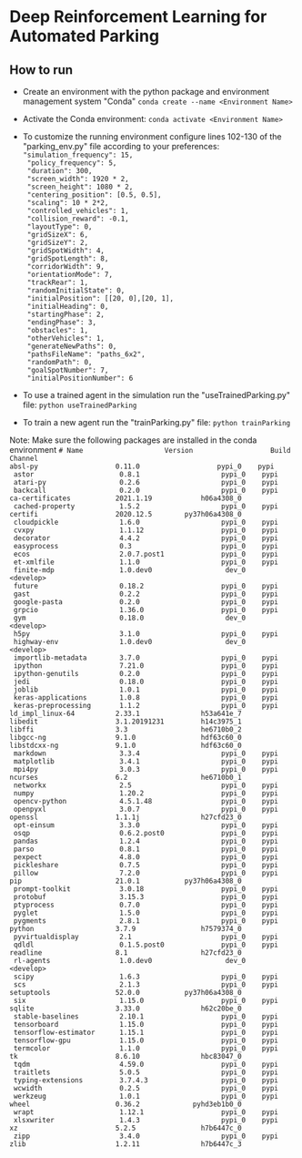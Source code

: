 # Deep Reinforcement Learning for Automated Parking

## How to run

* Create an environment with the python package and environment management system "Conda"
`conda create --name <Environment Name>`

* Activate the Conda environment:
`conda activate <Environment Name>`



* To customize the running environment configure lines 102-130 of the "parking_env.py" file according to your preferences:
            `"simulation_frequency": 15,`<br/>`
            "policy_frequency": 5,`<br/>`
            "duration": 300,`<br/>`
            "screen_width": 1920 * 2,`<br/>`
            "screen_height": 1080 * 2,`<br/>`
            "centering_position": [0.5, 0.5],`<br/>`
            "scaling": 10 * 2*2,`<br/>`
            "controlled_vehicles": 1,`<br/>`
            "collision_reward": -0.1,`<br/>`
            "layoutType": 0,`<br/>`
            "gridSizeX": 6,`<br/>`
            "gridSizeY": 2,`<br/>`
            "gridSpotWidth": 4,`<br/>`
            "gridSpotLength": 8,`<br/>`
            "corridorWidth": 9,`<br/>`
            "orientationMode": 7,`<br/>`
            "trackRear": 1,`<br/>`
            "randomInitialState": 0,`<br/>`
            "initialPosition": [[20, 0],[20, 1],`<br/>`
            "initialHeading": 0,`<br/>`
            "startingPhase": 2,`<br/>`
            "endingPhase": 3,`<br/>`
            "obstacles": 1,`<br/>`
            "otherVehicles": 1,`<br/>`
            "generateNewPaths": 0,`<br/>`
            "pathsFileName": "paths_6x2",`<br/>`
            "randomPath": 0,`<br/>`
            "goalSpotNumber": 7,`<br/>`
            "initialPositionNumber": 6`
            
* To use a trained agent in the simulation run the "useTrainedParking.py" file:
`python useTrainedParking`

* To train a new agent run the "trainParking.py" file:
`python trainParking`




Note: Make sure the following packages are installed in the conda environment
`# Name                    Version                   Build  Channel`<br/>
`absl-py                   0.11.0                   pypi_0    pypi`<br/>`
astor                     0.8.1                    pypi_0    pypi`<br/>`
atari-py                  0.2.6                    pypi_0    pypi`<br/>`
backcall                  0.2.0                    pypi_0    pypi`<br/>`
ca-certificates           2021.1.19            h06a4308_0  `<br/>`
cached-property           1.5.2                    pypi_0    pypi`<br/>`
certifi                   2020.12.5        py37h06a4308_0  `<br/>`
cloudpickle               1.6.0                    pypi_0    pypi`<br/>`
cvxpy                     1.1.12                   pypi_0    pypi`<br/>`
decorator                 4.4.2                    pypi_0    pypi`<br/>`
easyprocess               0.3                      pypi_0    pypi`<br/>`
ecos                      2.0.7.post1              pypi_0    pypi`<br/>`
et-xmlfile                1.1.0                    pypi_0    pypi`<br/>`
finite-mdp                1.0.dev0                  dev_0    <develop>`<br/>`
future                    0.18.2                   pypi_0    pypi`<br/>`
gast                      0.2.2                    pypi_0    pypi`<br/>`
google-pasta              0.2.0                    pypi_0    pypi`<br/>`
grpcio                    1.36.0                   pypi_0    pypi`<br/>`
gym                       0.18.0                    dev_0    <develop>`<br/>`
h5py                      3.1.0                    pypi_0    pypi`<br/>`
highway-env               1.0.dev0                  dev_0    <develop>`<br/>`
importlib-metadata        3.7.0                    pypi_0    pypi`<br/>`
ipython                   7.21.0                   pypi_0    pypi`<br/>`
ipython-genutils          0.2.0                    pypi_0    pypi`<br/>`
jedi                      0.18.0                   pypi_0    pypi`<br/>`
joblib                    1.0.1                    pypi_0    pypi`<br/>`
keras-applications        1.0.8                    pypi_0    pypi`<br/>`
keras-preprocessing       1.1.2                    pypi_0    pypi`<br/>`
ld_impl_linux-64          2.33.1               h53a641e_7  `<br/>`
libedit                   3.1.20191231         h14c3975_1  `<br/>`
libffi                    3.3                  he6710b0_2  `<br/>`
libgcc-ng                 9.1.0                hdf63c60_0  `<br/>`
libstdcxx-ng              9.1.0                hdf63c60_0  `<br/>`
markdown                  3.3.4                    pypi_0    pypi`<br/>`
matplotlib                3.4.1                    pypi_0    pypi`<br/>`
mpi4py                    3.0.3                    pypi_0    pypi`<br/>`
ncurses                   6.2                  he6710b0_1  `<br/>`
networkx                  2.5                      pypi_0    pypi`<br/>`
numpy                     1.20.2                   pypi_0    pypi`<br/>`
opencv-python             4.5.1.48                 pypi_0    pypi`<br/>`
openpyxl                  3.0.7                    pypi_0    pypi`<br/>`
openssl                   1.1.1j               h27cfd23_0  `<br/>`
opt-einsum                3.3.0                    pypi_0    pypi`<br/>`
osqp                      0.6.2.post0              pypi_0    pypi`<br/>`
pandas                    1.2.4                    pypi_0    pypi`<br/>`
parso                     0.8.1                    pypi_0    pypi`<br/>`
pexpect                   4.8.0                    pypi_0    pypi`<br/>`
pickleshare               0.7.5                    pypi_0    pypi`<br/>`
pillow                    7.2.0                    pypi_0    pypi`<br/>`
pip                       21.0.1           py37h06a4308_0  `<br/>`
prompt-toolkit            3.0.18                   pypi_0    pypi`<br/>`
protobuf                  3.15.3                   pypi_0    pypi`<br/>`
ptyprocess                0.7.0                    pypi_0    pypi`<br/>`
pyglet                    1.5.0                    pypi_0    pypi`<br/>`
pygments                  2.8.1                    pypi_0    pypi`<br/>`
python                    3.7.9                h7579374_0  `<br/>`
pyvirtualdisplay          2.1                      pypi_0    pypi`<br/>`
qdldl                     0.1.5.post0              pypi_0    pypi`<br/>`
readline                  8.1                  h27cfd23_0  `<br/>`
rl-agents                 1.0.dev0                  dev_0    <develop>`<br/>`
scipy                     1.6.3                    pypi_0    pypi`<br/>`
scs                       2.1.3                    pypi_0    pypi`<br/>`
setuptools                52.0.0           py37h06a4308_0  `<br/>`
six                       1.15.0                   pypi_0    pypi`<br/>`
sqlite                    3.33.0               h62c20be_0  `<br/>`
stable-baselines          2.10.1                   pypi_0    pypi`<br/>`
tensorboard               1.15.0                   pypi_0    pypi`<br/>`
tensorflow-estimator      1.15.1                   pypi_0    pypi`<br/>`
tensorflow-gpu            1.15.0                   pypi_0    pypi`<br/>`
termcolor                 1.1.0                    pypi_0    pypi`<br/>`
tk                        8.6.10               hbc83047_0  `<br/>`
tqdm                      4.59.0                   pypi_0    pypi`<br/>`
traitlets                 5.0.5                    pypi_0    pypi`<br/>`
typing-extensions         3.7.4.3                  pypi_0    pypi`<br/>`
wcwidth                   0.2.5                    pypi_0    pypi`<br/>`
werkzeug                  1.0.1                    pypi_0    pypi`<br/>`
wheel                     0.36.2             pyhd3eb1b0_0  `<br/>`
wrapt                     1.12.1                   pypi_0    pypi`<br/>`
xlsxwriter                1.4.3                    pypi_0    pypi`<br/>`
xz                        5.2.5                h7b6447c_0  `<br/>`
zipp                      3.4.0                    pypi_0    pypi`<br/>`
zlib                      1.2.11               h7b6447c_3  `
